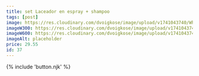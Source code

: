 ```yaml
---
title: set Laceador en espray + shampoo
tags: [post]
image: https://res.cloudinary.com/dvoigkose/image/upload/v1741043740/WhatsApp_Image_2025-02-13_at_12.08.56_4_ittj1o.jpg
imageW300: https://res.cloudinary.com/dvoigkose/image/upload/v1741043740/WhatsApp_Image_2025-02-13_at_12.08.56_4_ittj1o.jpg
imageW600: https://res.cloudinary.com/dvoigkose/image/upload/v1741043740/WhatsApp_Image_2025-02-13_at_12.08.56_4_ittj1o.jpg
imageAlt: placeholder
price: 29.55
id: 37
---
```


{% include 'button.njk' %}